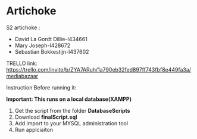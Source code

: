 # Artichoke

S2 artichoke :

- David La Gordt Dillie-I434661 
- Mary Joseph-I428672 
- Sebastian Bokkestijn-I437602 



TRELLO link: https://trello.com/invite/b/ZYA7ARuh/1a790eb32fed897ff743fbf8e449fa3a/mediabazaar

Instruction Before running it:

**Important: This runs on a local database(XAMPP)**

1. Get the script from the folder **DatabaseScripts**
2. Download **finalScript.sql**
3. Add import to your MYSQL administration tool
4. Run applciaiton
